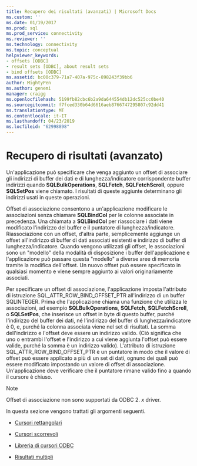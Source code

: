 ```yaml
---
title: Recupero dei risultati (avanzati) | Microsoft Docs
ms.custom: ''
ms.date: 01/19/2017
ms.prod: sql
ms.prod_service: connectivity
ms.reviewer: ''
ms.technology: connectivity
ms.topic: conceptual
helpviewer_keywords:
- offsets [ODBC]
- result sets [ODBC], about result sets
- bind offsets [ODBC]
ms.assetid: bc00c379-71a7-407a-975c-898243f39bb6
author: MightyPen
ms.author: genemi
manager: craigg
ms.openlocfilehash: 5199fb82cbc6b2a9da644554db12dc525cc0be40
ms.sourcegitcommit: f7fced330b64d6616aeb8766747295807c92dd41
ms.translationtype: MT
ms.contentlocale: it-IT
ms.lasthandoff: 04/23/2019
ms.locfileid: "62998898"
---
```

# <a name="retrieving-results-advanced"></a>Recupero di risultati (avanzato)
Un'applicazione può specificare che venga aggiunto un offset di associare gli indirizzi di buffer dei dati e di lunghezza/indicatore corrispondente buffer indirizzi quando **SQLBulkOperations**, **SQLFetch**,  **SQLFetchScroll**, oppure **SQLSetPos** viene chiamato. I risultati di queste aggiunte determinano gli indirizzi usati in queste operazioni.  
  
 Offset di associazione consentono a un'applicazione modificare le associazioni senza chiamare **SQLBindCol** per le colonne associate in precedenza. Una chiamata a **SQLBindCol** per riassociare i dati viene modificato l'indirizzo del buffer e il puntatore di lunghezza/indicatore. Riassociazione con un offset, d'altra parte, semplicemente aggiunge un offset all'indirizzo di buffer di dati associati esistenti e indirizzo di buffer di lunghezza/indicatore. Quando vengono utilizzati gli offset, le associazioni sono un "modello" della modalità di disposizione i buffer dell'applicazione e l'applicazione può passare questa "modello" a diverse aree di memoria tramite la modifica dell'offset. Un nuovo offset può essere specificato in qualsiasi momento e viene sempre aggiunto ai valori originariamente associati.  
  
 Per specificare un offset di associazione, l'applicazione imposta l'attributo di istruzione SQL_ATTR_ROW_BIND_OFFSET_PTR all'indirizzo di un buffer SQLINTEGER. Prima che l'applicazione chiama una funzione che utilizza le associazioni, ad esempio **SQLBulkOperations**, **SQLFetch**, **SQLFetchScroll**, o **SQLSetPos**, che inserisce un offset in byte di questo buffer, purché l'indirizzo del buffer dei dati, né l'indirizzo del buffer di lunghezza/indicatore è 0, e, purché la colonna associata viene nel set di risultati. La somma dell'indirizzo e l'offset deve essere un indirizzo valido. (Ciò significa che uno o entrambi l'offset e l'indirizzo a cui viene aggiunta l'offset può essere valide, purché la somma è un indirizzo valido). L'attributo di istruzione SQL_ATTR_ROW_BIND_OFFSET_PTR è un puntatore in modo che il valore di offset può essere applicato a più di un set di dati, ognuno dei quali può essere modificato impostando un valore di offset di associazione. Un'applicazione deve verificare che il puntatore rimane valido fino a quando il cursore è chiuso.  
  
> [!NOTE]  
>  Offset di associazione non sono supportati da ODBC 2. *x* driver.  
  
 In questa sezione vengono trattati gli argomenti seguenti.  
  
-   [Cursori rettangolari](../../../odbc/reference/develop-app/block-cursors.md)  
  
-   [Cursori scorrevoli](../../../odbc/reference/develop-app/scrollable-cursors.md)  
  
-   [Libreria di cursori ODBC](../../../odbc/reference/develop-app/the-odbc-cursor-library.md)  
  
-   [Risultati multipli](../../../odbc/reference/develop-app/multiple-results.md)
